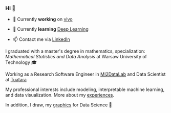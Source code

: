 ### Hi 👋

- 🔭 Currently **working** on [vivo](https://github.com/ModelOriented/vivo) 

- 🌱 Currently **learning** [Deep Learning](https://d2l.ai/)

- 📫 Contact me via [LinkedIn](https://www.linkedin.com/in/anna-kozak-a45687116/)


I graduated with a master's degree in mathematics, specialization: *Mathematical Statistics and Data Analysis* at Warsaw University of Technology :mortar_board:

Working as a Research Software Engineer in [MI2DataLab](https://mi2-warsaw.github.io/) and Data Scientist at [Tuatara](https://www.tuatara.pl/)

My professional interests include modeling, interpretable machine learning, and data visualization. More about my [experiences](https://github.com/kozaka93/resume/blob/main/README.md).

In addition, I draw, my [graphics](https://github.com/kozaka93/DataScienceGraphics) for Data Science 🎨
